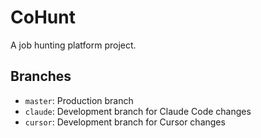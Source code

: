 # CoHunt

A job hunting platform project.

## Branches

- `master`: Production branch
- `claude`: Development branch for Claude Code changes
- `cursor`: Development branch for Cursor changes